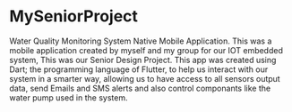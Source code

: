 # MySeniorProject
Water Quality Monitoring System Native Mobile Application.
This was a mobile application created by myself and my group for our IOT embedded system, This was our Senior Design Project.
This app was created using Dart; the programming language of Flutter, to help us interact with our system in a smarter way, allowing us
to have access to all sensors output data, send Emails and SMS alerts and also control componants like the water pump used in the system.
